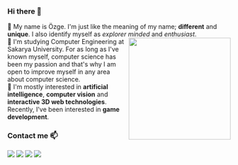 ### Hi there 👋

🦾 My name is Özge. I'm just like the meaning of my name; **different** and **unique**. I also identify myself as _explorer minded_ and _enthusiast_. <br>
<a href="https://github.com/ozgecinko"><img align='right' src="https://user-images.githubusercontent.com/58422765/132687817-221d8069-69dc-4ac8-bbd7-ddc9c0e9f805.gif" width="230"></a>
🔭 I'm studying Computer Engineering at Sakarya University. For as long as I've known myself, computer science has been my passion and that's why I am open to improve myself in any area about computer science.<br>
🌱 I'm mostly interested in **artificial intelligence**, **computer vision** and **interactive 3D web technologies**. Recently, I've been interested in **game development**.


### Contact me 📫
<a target="_blank" href="https://ozgecinko.medium.com/"><img src="https://img.shields.io/badge/-Medium-12100E?style=for-the-badge&logo=Medium&logoColor=white"></img></a>
<a target="_blank" href="https://www.linkedin.com/in/ozgecinko"><img src="https://img.shields.io/badge/-LinkedIn-0077B5?style=for-the-badge&logo=Linkedin&logoColor=white"></img></a>
<a target="_blank" href="mailto:cinkoozge@gmail.com"><img src="https://img.shields.io/badge/-Gmail-D14836?style=for-the-badge&logo=Gmail&logoColor=white"></img></a>
<a target="_blank" href="https://twitter.com/ozgecinko"><img src="https://img.shields.io/badge/-Twitter-1DA1F2?style=for-the-badge&logo=Twitter&logoColor=white"></img></a>

  
